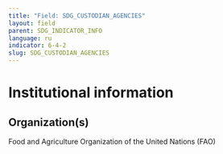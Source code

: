 ```yaml
---
title: "Field: SDG_CUSTODIAN_AGENCIES"
layout: field
parent: SDG_INDICATOR_INFO
language: ru
indicator: 6-4-2
slug: SDG_CUSTODIAN_AGENCIES
---
```

# Institutional information

## Organization(s)

Food and Agriculture Organization of the United Nations (FAO)
